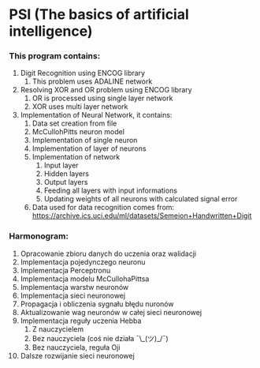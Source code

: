 # PSI (The basics of artificial intelligence)

### This program contains:

1. Digit Recognition using ENCOG library
    1. This problem uses ADALINE network
2. Resolving XOR and OR problem using ENCOG library
    1. OR is processed using single layer network
    2. XOR uses multi layer network
3. Implementation of Neural Network, it contains:
    1. Data set creation from file
    2. McCullohPitts neuron model
    3. Implementation of single neuron
    4. Implementation of layer of neurons
    5. Implementation of network
        1. Input layer
        2. Hidden layers
        4. Output layers
        5. Feeding all layers with input informations
        6. Updating weights of all neurons with calculated signal error
    4. Data used for data recognition comes from:
        https://archive.ics.uci.edu/ml/datasets/Semeion+Handwritten+Digit
    
    
  
        
        
### Harmonogram:
1. Opracowanie zbioru danych do uczenia oraz walidacji
2. Implementacja pojedynczego neuronu
3. Implementacja Perceptronu
4. Implementacja modelu McCullohaPittsa
5. Implementacja warstw neuronów
6. Implementacja sieci neuronowej
7. Propagacja i obliczenia sygnału błędu nuronów
8. Aktualizowanie wag neuronów w całej sieci neuronowej
9. Implementacja reguły uczenia Hebba
    1. Z nauczycielem 
    2. Bez nauczyciela (coś nie działa ¯\\\_(ツ)_/¯)
    3. Bez nauczyciela, reguła Oji
99. Dalsze rozwijanie sieci neuronowej